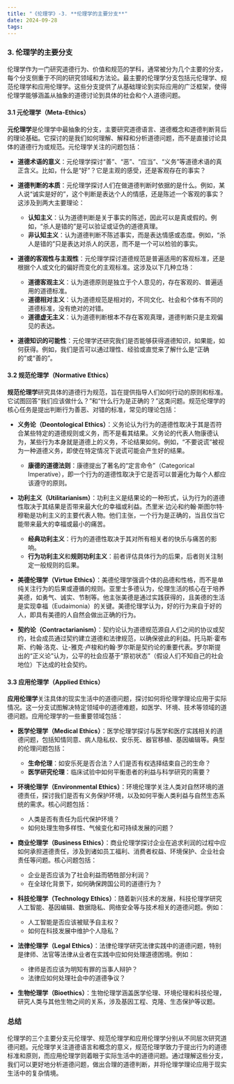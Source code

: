 ```yaml
---
title: "《伦理学》-3. **伦理学的主要分支**"
date: 2024-09-28
tags: 
---
```

### 3. **伦理学的主要分支**

伦理学作为一门研究道德行为、价值和规范的学科，通常被分为几个主要的分支，每个分支侧重于不同的研究领域和方法论。最主要的伦理学分支包括元伦理学、规范伦理学和应用伦理学。这些分支提供了从基础理论到实际应用的广泛框架，使得伦理学能够涵盖从抽象的道德讨论到具体的社会和个人道德问题。

#### 3.1 元伦理学（Meta-Ethics）

**元伦理学**是伦理学中最抽象的分支，主要研究道德语言、道德概念和道德判断背后的理论基础。它探讨的是我们如何理解、解释和分析道德问题，而不是直接讨论具体的道德行为或规范。元伦理学关注的问题包括：

- **道德术语的意义**：元伦理学探讨“善”、“恶”、“应当”、“义务”等道德术语的真正含义。比如，什么是“好”？它是主观的感受，还是客观存在的事实？

- **道德判断的本质**：元伦理学探讨人们在做道德判断时依据的是什么。例如，某人说“诚实是好的”，这个判断是表达个人的情感，还是陈述一个客观的事实？这涉及到两大主要理论：
  - **认知主义**：认为道德判断是关于事实的陈述，因此可以是真或假的。例如，“杀人是错的”是可以验证或证伪的道德真理。
  - **非认知主义**：认为道德判断不陈述事实，而是表达情感或态度。例如，“杀人是错的”只是表达对杀人的厌恶，而不是一个可以检验的事实。

- **道德的客观性与主观性**：元伦理学探讨道德规范是普遍适用的客观标准，还是根据个人或文化的偏好而变化的主观标准。这涉及以下几种立场：
  - **道德客观主义**：认为道德原则是独立于个人意见的，存在客观的、普遍适用的道德标准。
  - **道德相对主义**：认为道德规范是相对的，不同文化、社会和个体有不同的道德标准，没有绝对的对错。
  - **道德虚无主义**：认为道德判断根本不存在客观真理，道德判断只是主观偏见的表达。

- **道德知识的可能性**：元伦理学还研究我们是否能够获得道德知识，如果能，如何获得。例如，我们是否可以通过理性、经验或直觉来了解什么是“正确的”或“善的”。

#### 3.2 规范伦理学（Normative Ethics）

**规范伦理学**研究具体的道德行为规范，旨在提供指导人们如何行动的原则和标准。它试图回答“我们应该做什么？”和“什么行为是正确的？”这类问题。规范伦理学的核心任务是提出判断行为善恶、对错的标准，常见的理论包括：

- **义务论（Deontological Ethics）**：义务论认为行为的道德性取决于其是否符合某些特定的道德规则或义务，而不是看其结果。义务论的代表人物康德认为，某些行为本身就是道德上的义务，不论结果如何。例如，“不要说谎”被视为一种道德义务，即使在特定情况下说谎可能会产生好的结果。
  - **康德的道德法则**：康德提出了著名的“定言命令”（Categorical Imperative），即一个行为的道德性取决于它是否可以普遍化为每个人都应该遵守的原则。

- **功利主义（Utilitarianism）**：功利主义是结果论的一种形式，认为行为的道德性取决于其结果是否带来最大化的幸福或利益。杰里米·边沁和约翰·斯图尔特·穆勒是功利主义的主要代表人物。他们主张，一个行为是正确的，当且仅当它能带来最大的幸福或最小的痛苦。
  - **经典功利主义**：行为的道德性取决于其对所有相关者的快乐与痛苦的影响。
  - **行为功利主义**和**规则功利主义**：前者评估具体行为的后果，后者则关注制定一般规则的后果。

- **美德伦理学（Virtue Ethics）**：美德伦理学强调个体的品德和性格，而不是单纯关注行为的后果或遵循的规则。亚里士多德认为，伦理生活的核心在于培养美德，如勇气、诚实、节制等。他主张美德是通过实践获得的，且美德的生活是实现幸福（Eudaimonia）的关键。美德伦理学认为，好的行为来自于好的人，即具有美德的人自然会做出正确的行为。

- **契约论（Contractarianism）**：契约论认为道德规范源自人们之间的协议或契约，社会成员通过契约建立道德和法律规范，以确保彼此的利益。托马斯·霍布斯、约翰·洛克、让-雅克·卢梭和约翰·罗尔斯是契约论的重要代表。罗尔斯提出的“正义论”认为，公平的社会应基于“原初状态”（假设人们不知自己的社会地位）下达成的社会契约。

#### 3.3 应用伦理学（Applied Ethics）

**应用伦理学**关注具体的现实生活中的道德问题，探讨如何将伦理学理论应用于实际情况。这一分支试图解决特定领域中的道德难题，如医学、环境、技术等领域的道德问题。应用伦理学的一些重要领域包括：

- **医学伦理学（Medical Ethics）**：医学伦理学探讨与医学和医疗实践相关的道德问题，包括知情同意、病人隐私权、安乐死、器官移植、基因编辑等。典型的伦理问题包括：
  - **生命伦理**：如安乐死是否合法？人们是否有权选择结束自己的生命？
  - **医学研究伦理**：临床试验中如何平衡患者的利益与科学研究的需要？
  
- **环境伦理学（Environmental Ethics）**：环境伦理学关注人类对自然环境的道德责任，探讨我们是否有义务保护环境，以及如何平衡人类利益与自然生态系统的需求。核心问题包括：
  - 人类是否有责任为后代保护环境？
  - 如何处理生物多样性、气候变化和可持续发展的问题？

- **商业伦理学（Business Ethics）**：商业伦理学探讨企业在追求利润的过程中应如何承担道德责任，涉及到诸如员工福利、消费者权益、环境保护、企业社会责任等问题。核心问题包括：
  - 企业是否应该为了社会利益而牺牲部分利润？
  - 在全球化背景下，如何确保跨国公司的道德行为？

- **科技伦理学（Technology Ethics）**：随着新兴技术的发展，科技伦理学研究人工智能、基因编辑、数据隐私、网络安全等与技术相关的道德问题。例如：
  - 人工智能是否应该被赋予自主权？
  - 如何在科技发展中维护个人隐私？

- **法律伦理学（Legal Ethics）**：法律伦理学研究法律实践中的道德问题，特别是律师、法官等法律从业者在实践中应如何处理道德困境。例如：
  - 律师是否应该为明知有罪的当事人辩护？
  - 法律应如何处理社会中的道德争议？

- **生物伦理学（Bioethics）**：生物伦理学涵盖医学伦理、环境伦理和科技伦理，研究人类与其他生物之间的关系，涉及基因工程、克隆、生态保护等议题。

### 总结

伦理学的三个主要分支元伦理学、规范伦理学和应用伦理学分别从不同层次研究道德问题。元伦理学关注道德语言和概念的意义，规范伦理学致力于提出行为的道德标准和原则，而应用伦理学则着眼于实际生活中的道德问题。通过理解这些分支，我们可以更好地分析道德问题，做出合理的道德判断，并将伦理学理论应用于现实生活中的复杂情境。